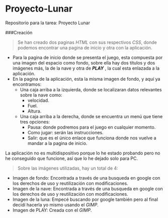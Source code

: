 # Proyecto-Lunar
Repositorio para la tarea: Proyecto Lunar  

###Creación
>Se han creado dos paginas _HTML_ con sus respectivos _CSS_, donde podemos encontrar una pagina de inicio y otra con la aplicación.

* Para la pagina de inicio donde se presenta el juego, esta compuesta por una imagen del espacio como fondo, sobre ella hay dos títulos y dos imágenes más, la de la nave y otra de **_PLAY_** , la cual esta enlazada a la aplicación. 
* En la pagina de la aplicación, esta la misma imagen de fondo, y aquí ya encontramos:
  * Una caja arriba a la izquierda, donde se localizaran datos relevantes sobre la nave como:
    * velocidad.
    * Fuel.
    * Altura.
  * Una caja arriba a la derecha, donde se encuentra un menú que tiene tres opciones:
    * Pausa: donde podremos para el juego en cualquier momento.
    * Como jugar: serán las instrucciones.
    * Salir: que es el único enlace que funciona donde nos vuelve a mandar a la pagina de inicio.
  
La aplicación no es multidispositivo porque lo he estado probando pero no he conseguido que funcione, así que lo he dejado solo para PC.

>Sobre las imágenes utilizadas, hay un total de 4:
  * Imagen de fondo: Encontrada a través de una busqueda en google con los derechos de uso y reutilización con modificaciones.
  * Imagen de la nave: Encontrada a través de una busqueda en google con los derechos de uso y reutilización con modificaciones.
  * Imagen de la luna: Empecé buscando por google también pero al final decidí hacerla yo mismo usando el _GIMP_.
  * Imagen de PLAY: Creada con el _GIMP_.

